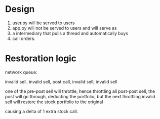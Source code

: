 

# Design

1. user.py will be served to users
2. app.py will not be served to users and will serve as 
3. a intermediary that pulls a thread and automatically buys 
4. call orders. 


# Restoration logic

network queue:

invalid sell, invalid sell, post call, invalid sell, invalid sell

one of the pre-post sell will throttle, hence throttling all post-post sell,
the post will go through, deducting the portfolio, but the next throttling
invalid sell will restore the stock portfolio to the original

causing a delta of 1 extra stock call.




